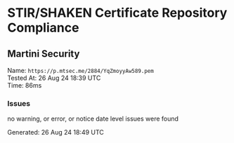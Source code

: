 # STIR/SHAKEN Certificate Repository Compliance

## Martini Security

Name: `https://p.mtsec.me/2884/YqZmoyyAw589.pem`\
Tested At: 26 Aug 24 18:39 UTC\
Time: 86ms

### Issues

no warning, or error, or notice date level issues were found

Generated: 26 Aug 24 18:49 UTC